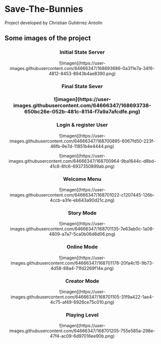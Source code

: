 # Save-The-Bunnies

Project developed by Christian Gutiérrez Antolín

<h2>Some images of the project</h2>

<h3><p align="center">Initial State Server</p></h3>

<center>![imagen](https://user-images.githubusercontent.com/64666347/168693686-0a311e7a-34f6-4812-8453-8943b4ae8390.png) </center>

<h3><p align="center">Final State Sever</p><h3>

<p align="center">![imagen](https://user-images.githubusercontent.com/64666347/168693738-650bc26e-052b-481c-8114-f7a9a7afcdfe.png)</p>

<h3><p align="center">Login & register User</p></h3>

<p align="center">![imagen](https://user-images.githubusercontent.com/64666347/168700895-6067fd50-223f-46fb-9e7d-11851b4e4444.png)</p>

<p align="center">![imagen](https://user-images.githubusercontent.com/64666347/168700964-9ba1644c-d8bd-41c8-8fc6-6937350899ab.png)</p>

<h3><p align="center">Welcome Menu</p></h3>

<p align="center">![imagen](https://user-images.githubusercontent.com/64666347/168701022-c1207445-126b-4ccb-a3fe-eb643a90d21c.png)</p>

<h3><p align="center">Story Mode</p></h3>

<p align="center">![imagen](https://user-images.githubusercontent.com/64666347/168701135-7e63ab0c-1a08-4809-a7a7-5ca0b06d8d06.png)</p>

<h3><p align="center">Online Mode</p></h3>

<p align="center">![imagen](https://user-images.githubusercontent.com/64666347/168701178-20fa4c15-9b73-4d58-88a4-71fd2269f14e.png)</p>

<h3><p align="center">Creator Mode</p></h3>

<p align="center">![imagen](https://user-images.githubusercontent.com/64666347/168701105-31f9a422-1ae4-4c75-af49-6926ce75c010.png)</p>

<h3><p align="center">Playing Level</p></h3>

<p align="center">![imagen](https://user-images.githubusercontent.com/64666347/168701205-755e585a-298e-47f4-ac09-6d97016ee90b.png)</p>
